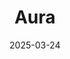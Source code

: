 ---  
layout: startup_page  
title: "Aura"  
id: "aura.com"  
permalink: "/auraaura.com03242025/"  
website: "https://www.aura.com/"  
funding_round: "Series G"  
funding_amount: "$140M"  
investors: "Ten Eleven Ventures, Madrone Capital, AT&T Ventures, Accel, Warburg Pincus, General Catalyst"  
about: "Aura is an AI-powered online safety solution for individuals and families, offering an all-in-one product with features like device security, scam and fraud protection, and child safety tools. Its AI-driven platform provides personalized insights and protection, addressing various online threats and risks for families. Aura's easy-to-use interface and comprehensive approach have led to significant year-over-year revenue growth."  
markets: "Cybersecurity, AI, Family Safety"  
hq: "Boston, Massachusetts, United States"  
founded_year: "2017"  
linkedin: "https://www.linkedin.com/company/auracompany"  
twitter: "https://twitter.com/Aura_Protects"  
instagram: ""  
facebook: "https://www.facebook.com/AuraProtects"  
crunchbase: "https://www.crunchbase.com/organization/aura-company?utm_source=linkedin&utm_medium=referral&utm_campaign=linkedin_companies&utm_content=profile_cta_anon&trk=funding_crunchbase"  
pitchbook: "https://pitchbook.com/profiles/company/229072-69"  

date_display: "24-Mar-2025"  
date: "2025-03-24"

# SEO Optimization  
meta_title: "Aura - Series G Funding ($140M)"  
meta_description: "Aura, Aura is an AI-powered online safety solution for individuals and families, offering an all-in-one product with features like device security, scam and..."  
meta_keywords: "Aura, Cybersecurity, AI, Family Safety, Series G funding"  
canonical_url: "https://startup.projectstartups.com/auraaura.com03242025/"  
---